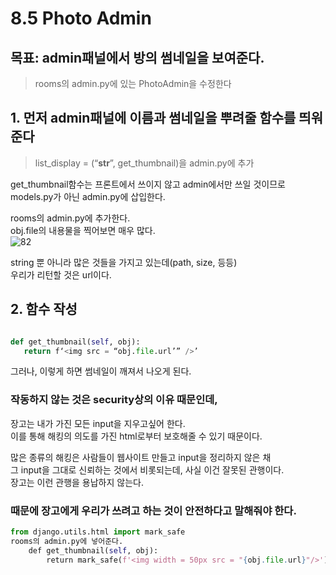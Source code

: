 # 8.5 Photo Admin

## 목표: admin패널에서 방의 썸네일을 보여준다.

> rooms의 admin.py에 있는 PhotoAdmin을 수정한다

## 1. 먼저 admin패널에 이름과 썸네일을 뿌려줄 함수를 띄워준다  
>list_display = (“**str**”, get_thumbnail)을 admin.py에 추가

get_thumbnail함수는 프론트에서 쓰이지 않고 admin에서만 쓰일 것이므로 models.py가 아닌 admin.py에 삽입한다.

rooms의 admin.py에 추가한다.   
obj.file의 내용물을 찍어보면 매우 많다.   
![82](https://user-images.githubusercontent.com/59404684/90955470-9c8fb300-e4b8-11ea-8da8-ff9c751bc221.PNG)

string 뿐 아니라 많은 것들을 가지고 있는데(path, size, 등등)  
우리가 리턴할 것은 url이다.  

## 2. 함수 작성
```python

def get_thumbnail(self, obj):
   return f‘<img src = “obj.file.url’” />’
```  
  
그러나, 이렇게 하면 썸네일이 깨져서 나오게 된다.  

### 작동하지 않는 것은 security상의 이유 때문인데,   

장고는 내가 가진 모든 input을 지우고싶어 한다.  
이를 통해 해킹의 의도를 가진 html로부터 보호해줄 수 있기 때문이다.

많은 종류의 해킹은 사람들이 웹사이트 만들고 input을 정리하지 않은 채  
그 input을 그대로 신뢰하는 것에서 비롯되는데, 사실 이건 잘못된 관행이다.  
장고는 이런 관행을 용납하지 않는다.  

### 때문에 장고에게 우리가 쓰려고 하는 것이 안전하다고 말해줘야 한다.  

```python
from django.utils.html import mark_safe
rooms의 admin.py에 넣어준다.
    def get_thumbnail(self, obj):
        return mark_safe(f'<img width = 50px src = "{obj.file.url}"/>')
```

